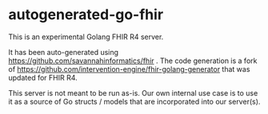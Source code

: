 # autogenerated-go-fhir

This is an experimental Golang FHIR R4 server.

It has been auto-generated using https://github.com/savannahinformatics/fhir .
The code generation is a fork of https://github.com/intervention-engine/fhir-golang-generator 
that was updated for FHIR R4.

This server is not meant to be run as-is. Our own internal use case is to use
it as a source of Go structs / models that are incorporated into our server(s).

